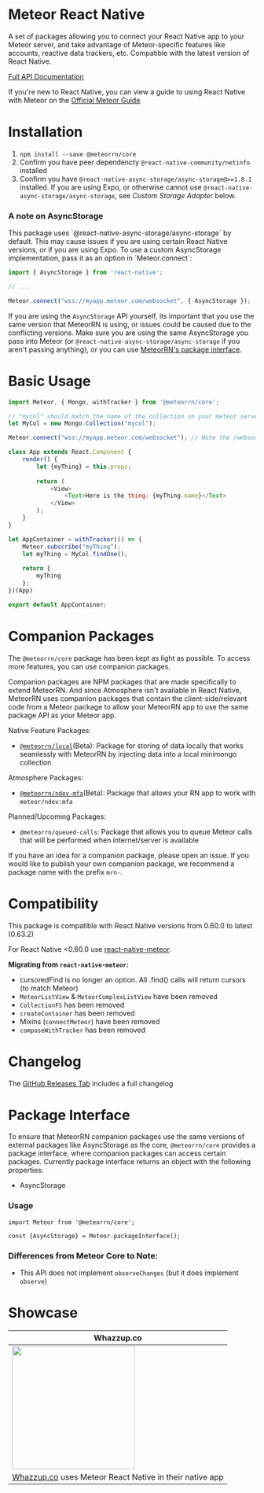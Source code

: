 # Meteor React Native
A set of packages allowing you to connect your React Native app to your Meteor server, and take advantage of Meteor-specific features like accounts, reactive data trackers, etc. Compatible with the latest version of React Native.

[Full API Documentation](/docs/api.md)

If you're new to React Native, you can view a guide to using React Native with Meteor on the [Official Meteor Guide](https://guide.meteor.com/react-native.html)

# Installation
1. `npm install --save @meteorrn/core`
2. Confirm you have peer dependencty `@react-native-community/netinfo` installed
3. Confirm you have `@react-native-async-storage/async-storage@>=1.8.1` installed. If you are using Expo, or otherwise cannot use `@react-native-async-storage/async-storage`, see *Custom Storage Adapter* below.

<h3 id="custom-storage-adapter">A note on AsyncStorage</h3>
This package uses `@react-native-async-storage/async-storage` by default. This may cause issues if you are using certain React Native versions, or if you are using Expo. To use a custom AsyncStorage implementation, pass it as an option in `Meteor.connect`:

```javascript
import { AsyncStorage } from 'react-native';

// ...

Meteor.connect("wss://myapp.meteor.com/websocket", { AsyncStorage });
```

If you are using the `AsyncStorage` API yourself, its important that you use the same version that MeteorRN is using, or issues could be caused due to the conflicting versions. Make sure you are using the same AsyncStorage you pass into Meteor (or `@react-native-async-storage/async-storage` if you aren't passing anything), or you can use [MeteorRN's package interface](#package-interface). 

# Basic Usage

```javascript
import Meteor, { Mongo, withTracker } from '@meteorrn/core';

// "mycol" should match the name of the collection on your meteor server, or pass null for a local collection
let MyCol = new Mongo.Collection("mycol");

Meteor.connect("wss://myapp.meteor.com/websocket"); // Note the /websocket after your URL 

class App extends React.Component {
    render() {
        let {myThing} = this.props;
        
        return (
            <View>
                <Text>Here is the thing: {myThing.name}</Text>
            </View>
        );
    } 
}

let AppContainer = withTracker(() => {
    Meteor.subscribe("myThing");
    let myThing = MyCol.findOne();
    
    return {
        myThing
    };
})(App)

export default AppContainer;
```

# Companion Packages

The `@meteorrn/core` package has been kept as light as possible. To access more features, you can use companion packages.

Companion packages are NPM packages that are made specifically to extend MeteorRN. And since Atmosphere isn't available in React Native, MeteorRN uses companion packages that contain the client-side/relevant code from a Meteor package to allow your MeteorRN app to use the same package API as your Meteor app.

Native Feature Packages:
- [`@meteorrn/local`](/companion-packages/meteorrn-local)(Beta): Package for storing of data locally that works seamlessly with MeteorRN by injecting data into a local minimongo collection

Atmosphere Packages:
- [`@meteorrn/ndev-mfa`](/companion-packages/meteorrn-ndev-mfa)(Beta): Package that allows your RN app to work with `meteor/ndev:mfa`

Planned/Upcoming Packages:
- `@meteorrn/queued-calls`: Package that allows you to queue Meteor calls that will be performed when internet/server is available

If you have an idea for a companion package, please open an issue. If you would like to publish your own companion package, we recommend a package name with the prefix `mrn-`. 

# Compatibility
This package is compatible with React Native versions from 0.60.0 to latest (0.63.2)

For React Native <0.60.0 use [react-native-meteor](https://github.com/inProgress-team/react-native-meteor).

**Migrating from `react-native-meteor`:**
- cursoredFind is no longer an option. All .find() calls will return cursors (to match Meteor)
- `MeteorListView` & `MeteorComplexListView` have been removed
- `CollectionFS` has been removed
- `createContainer` has been removed
- Mixins (`connectMeteor`) have been removed
- `composeWithTracker` has been removed

# Changelog
The [GitHub Releases Tab](https://github.com/TheRealNate/meteor-react-native/releases) includes a full changelog

# Package Interface

To ensure that MeteorRN companion packages use the same versions of external packages like AsyncStorage as the core, `@meteorrn/core` provides a package interface, where companion packages can access certain packages. Currently package interface returns an object with the following properties:
- AsyncStorage 

### Usage
````
import Meteor from '@meteorrn/core';

const {AsyncStorage} = Meteor.packageInterface();
````


### Differences from Meteor Core to Note:
- This API does not implement `observeChanges` (but it does implement `observe`)

# Showcase

| Whazzup.co |
| --- |
| <img src="https://user-images.githubusercontent.com/16267331/120551863-84907c80-c3c4-11eb-8e32-39b950b67875.png" height="250" align="center"> |
| [Whazzup.co](https://whazzup.co/) uses Meteor React Native in their native app |
